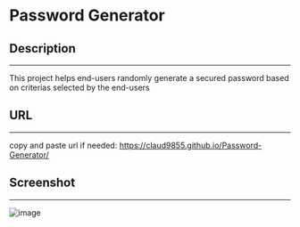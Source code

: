 # Password Generator 

## Description
--------------
This project helps end-users randomly generate a secured password based on criterias selected by the end-users

## URL
-------

copy and paste url if needed: https://claud9855.github.io/Password-Generator/

## Screenshot
--------------
![image](https://user-images.githubusercontent.com/37052240/180310231-d2098d32-85fa-489a-943d-0e23344d3bae.png)


